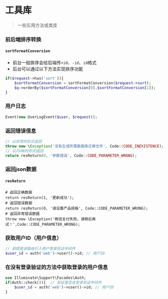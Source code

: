 # 工具库
> 一些实用方法或类库
### 前后端排序转换
#### `sortFormatConversion`
- 前台一般排序会给后端传`+id`、`-id`、`id`格式
- 后台可以通过以下方法实现排序功能
``` php
if($request->has('sort')){
    $sortFormatConversion = sortFormatConversion($request->sort);
    $q->orderBy($sortFormatConversion[0],$sortFormatConversion[1]);
}
```
### 用户日志
```php
Event(new UserLogEvent($user, $request));
```
### 返回错误信息
```php
// 以异常的形式返回
throw new \Exception('没有生成所需数据库迁移文件', Code::CODE_INEXISTENCE);
// 以JSON的形式返回
return resReturn(0, '参数错误', Code::CODE_PARAMETER_WRONG);
```
### 返回json数据
#### `resReturn`
```
# 返回正确数据
return resReturn(1, '更新成功');
# 返回错误数据
return resReturn(0, '请设置产品规格', Code::CODE_PARAMETER_WRONG);
# 返回异常错误数据
throw new \Exception('微信支付失败，请稍后再试！',Code::CODE_PARAMETER_WRONG);
```
### 获取用户ID（用户信息）
```php
// 前提是该路由引入用户登录验证中间件
$user_id = auth('web')->user()->id; // 用户ID
```

### 在没有登录验证的方法中获取登录的用户信息
```php
use Illuminate\Support\Facades\Auth;
if(Auth::check()){  // 验证是否走登录验证中间件
    $user_id = auth('web')->user()->id; // 用户ID
}
```